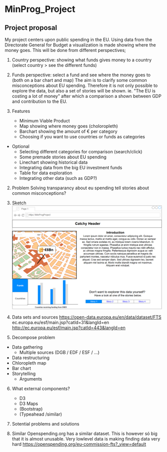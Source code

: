 # MinProg_Project

## Project proposal
My project centers upon public spending in the EU. Using data from the Directorate General for Budget a visualization is made showing where the money goes. This will be done from different perspectives;
1. Country perspective: showing what funds gives money to a country (select country > see the different funds)
2. Funds perspective: select a fund and see where the money goes to (both on a bar chart and map)
The aim is to clarify some common misconceptions about EU spending. Therefore it is not only possible to explore the data, but also a set of stories will be shown. ie. "The EU is costing a lot of money" after which a comparison a shown between GDP and contribution to the EU.

1. Features
	* Minimum Viable Product
	* Map showing where money goes (choloropleth)
	* Barchart showing the amount of € per category
	* Choosing if you want to use countries or funds as categories

* Optional
	* Selecting different categories for comparison (search/click)
	* Some premade stories about EU spending
	* Linechart showing historical data
	* Integrating data from the big EU investment funds
	* Table for data exploration
	* Integrating other data (such as GDP?)

2. Problem Solving
	transparancy about eu spending
	tell stories about common misconceptions?

3. Sketch
![Designsketch](/doc/mockup1.png)

4. Data sets and sources
https://open-data.europa.eu/en/data/dataset/FTS
ec.europa.eu/esf/main.jsp?catId=31&langId=en
http://ec.europa.eu/esf/main.jsp?catId=443&langId=en

5. Decompose problem
 * Data gathering
 	* Multiple sources (DGB / EDF / ESF / ...)
 * Data restructuring
 * Chloropleth map
 * Bar chart
 * Storytelling
 	* Arguments


6. What external components?
	* D3
	* D3 Maps
	* (Bootstrap)
	* (Typeahead /similar)


7. Sotential problems and solutions

8. Similar
Openspending.org has a similar dataset. This is however só big that it is almost unusable. Very lowlevel data is making finding data very hard
https://openspending.org/eu-commission-fts?_view=default